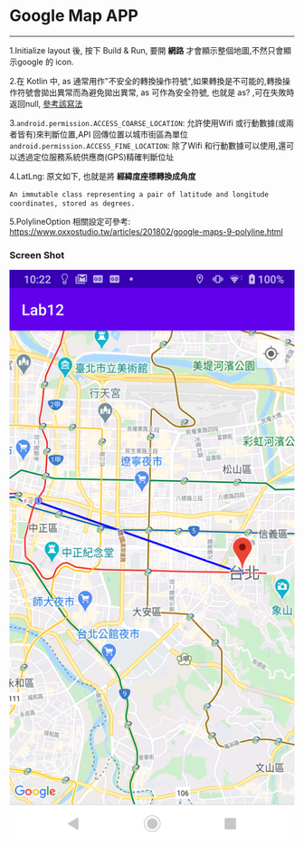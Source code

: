 # Google Map APP
----

1.Initialize layout 後, 按下 Build & Run, 要開 **網路** 才會顯示整個地圖,不然只會顯示google 的 icon.

2.在 Kotlin 中, as 通常用作"不安全的轉換操作符號",如果轉換是不可能的,轉換操作符號會拋出異常而為避免拋出異常, as 可作為安全符號, 也就是 as? ,可在失敗時返回null, [參考該寫法]( https://www.kotlincn.net/docs/reference/typecasts.html)

3.`android.permission.ACCESS_COARSE_LOCATION`: 允許使用Wifi 或行動數據(或兩者皆有)來判斷位置,API 回傳位置以城市街區為單位
`android.permission.ACCESS_FINE_LOCATION`: 除了Wifi 和行動數據可以使用,還可以透過定位服務系統供應商(GPS)精確判斷位址

4.LatLng: 原文如下, 也就是將 **經緯度座標轉換成角度**
```su
An immutable class representing a pair of latitude and longitude coordinates, stored as degrees.
```

5.PolylineOption 相關設定可參考: https://www.oxxostudio.tw/articles/201802/google-maps-9-polyline.html

### Screen Shot
![image](https://github.com/jawei1990/KotlinApp/blob/master/Lab12/pic/ScreenShots.png)
